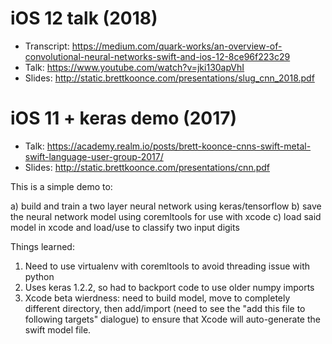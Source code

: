 iOS 12 talk (2018)
===========================

  - Transcript:  https://medium.com/quark-works/an-overview-of-convolutional-neural-networks-swift-and-ios-12-8ce96f223c29
  - Talk:  https://www.youtube.com/watch?v=jki130apVhI
  - Slides:  http://static.brettkoonce.com/presentations/slug_cnn_2018.pdf


iOS 11 + keras demo (2017)
===========================

  - Talk:  https://academy.realm.io/posts/brett-koonce-cnns-swift-metal-swift-language-user-group-2017/
  - Slides:  http://static.brettkoonce.com/presentations/cnn.pdf

This is a simple demo to:

a) build and train a two layer neural network using keras/tensorflow
b) save the neural network model using coremltools for use with xcode
c) load said model in xcode and load/use to classify two input digits

Things learned:
1) Need to use virtualenv with coremltools to avoid threading issue with python
2) Uses keras 1.2.2, so had to backport code to use older numpy imports 
3) Xcode beta wierdness: need to build model, move to completely different directory, then add/import (need to see the "add this file to following targets" dialogue) to ensure that Xcode will auto-generate the swift model file.

